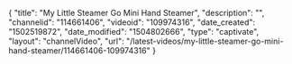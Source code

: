 {
    "title": "My Little Steamer Go Mini Hand Steamer",
    "description": "",
    "channelid": "114661406",
    "videoid": "109974316",
    "date_created": "1502519872",
    "date_modified": "1504802666",
    "type": "captivate",
    "layout": "channelVideo",
    "url": "\/latest-videos\/my-little-steamer-go-mini-hand-steamer\/114661406-109974316"
}